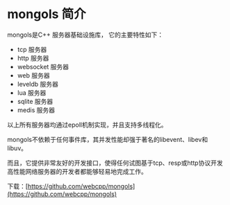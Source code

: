 # mongols 简介

mongols是C++ 服务器基础设施库， 它的主要特性如下：

- tcp 服务器
- http 服务器
- websocket 服务器
- web 服务器
- leveldb 服务器
- lua 服务器
- sqlite 服务器
- medis 服务器

以上所有服务器均通过epoll机制实现，并且支持多线程化。

mongols不依赖于任何事件库，其并发性能却强于著名的libevent、libev和libuv。

而且，它提供非常友好的开发接口，使得任何试图基于tcp、resp或http协议开发高性能网络服务器的开发者都能够轻易地完成工作。

下载：[https://github.com/webcpp/mongols](https://github.com/webcpp/mongols)